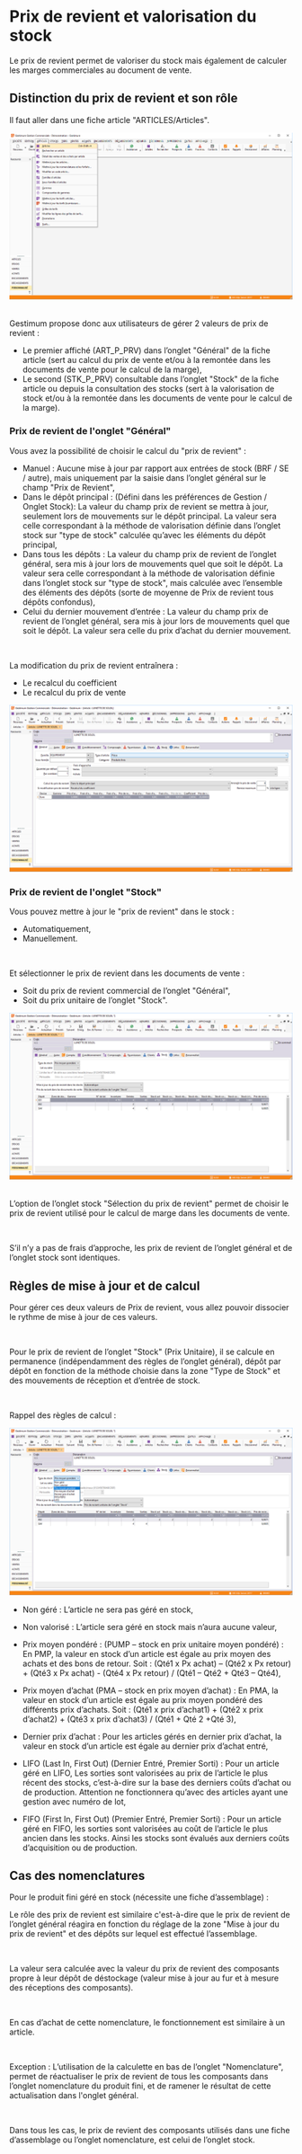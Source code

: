 # Prix de revient et valorisation du stock



Le prix de revient permet de valoriser du stock mais également de calculer 
 les marges commerciales au document de vente.


## Distinction du prix de revient et son rôle


Il faut aller dans une fiche article "ARTICLES/Articles".


![](Menu_ARTICLES_Articles.png)
 


Gestimum propose donc aux utilisateurs de gérer 
 2 valeurs de prix de revient :


* Le premier affiché 
 (ART\_P\_PRV) dans l’onglet 
 "Général" de la fiche article (sert au calcul du prix de 
 vente et/ou à la remontée dans les documents de vente pour le calcul 
 de la marge),
* Le second (STK\_P\_PRV) consultable dans l’onglet 
 "Stock" de la fiche article ou depuis la consultation des 
 stocks (sert à la valorisation de stock et/ou à la remontée dans les 
 documents de vente pour le calcul de la marge).


### Prix de revient de l'onglet "Général"


Vous avez la possibilité de choisir le calcul du "prix de revient" 
 : 


* Manuel 
 : Aucune mise à jour par rapport aux entrées de stock (BRF / SE / 
 autre), mais uniquement par la saisie dans l’onglet général sur le 
 champ "Prix de Revient",
* Dans le dépôt principal : (Défini dans les préférences 
 de Gestion / Onglet Stock): La valeur du champ prix de revient se 
 mettra à jour, seulement lors de mouvements sur le dépôt principal. 
 La valeur sera celle correspondant à la méthode de valorisation définie 
 dans l’onglet stock sur "type de stock" calculée qu’avec 
 les éléments du dépôt principal,
* Dans tous 
 les dépôts : La valeur du champ prix de revient de l’onglet 
 général, sera mis à jour lors de mouvements quel que soit le dépôt. 
 La valeur sera celle correspondant à la méthode de valorisation définie 
 dans l’onglet stock sur "type de stock", mais calculée avec 
 l’ensemble des éléments des dépôts (sorte de moyenne de Prix de revient 
 tous dépôts confondus),
* Celui du dernier mouvement d’entrée : La 
 valeur du champ prix de revient de l’onglet général, sera mis à jour 
 lors de mouvements quel que soit le dépôt. La valeur sera celle du 
 prix d’achat du dernier mouvement.


 


La modification du prix de revient entraînera :


* Le recalcul du 
 coefficient
* Le recalcul du 
 prix de vente


![](Fiche_Article_Onglet_General.png)
### Prix de revient de l'onglet "Stock"


Vous pouvez mettre à jour le "prix de revient" dans le stock 
 :


* Automatiquement,
* Manuellement.


 


Et sélectionner le prix de revient dans les documents de vente :


* Soit du prix de 
 revient commercial de l’onglet "Général",
* Soit du prix unitaire 
 de l’onglet "Stock".


![](Fiche_Article_Onglet_Stock.png)
 


L’option de l’onglet stock "Sélection du prix de revient" 
 permet de choisir le prix de revient utilisé pour le calcul de marge dans 
 les documents de vente.


 


S’il n’y a pas de frais d’approche, les prix de revient de l’onglet 
 général et de l’onglet stock sont identiques.


## Règles de mise à jour et de calcul


Pour gérer ces deux valeurs de Prix de revient, vous allez pouvoir dissocier 
 le rythme de mise à jour de ces valeurs.


 


Pour le prix de revient de l’onglet "Stock" 
 (Prix Unitaire), il se calcule en permanence (indépendamment des règles 
 de l’onglet général), dépôt par dépôt en fonction de la méthode choisie 
 dans la zone "Type de Stock" 
 et des mouvements de réception et d’entrée de stock.


 


Rappel des règles de calcul :


![](Menu_Type_de_Stock.png)
* Non 
 géré : L’article ne sera pas géré en stock,
* Non 
 valorisé : L’article sera géré en stock mais n’aura aucune 
 valeur,
* Prix 
 moyen pondéré : (PUMP – stock en prix unitaire moyen pondéré) 
 : En PMP, la valeur en stock d’un article 
 est égale au prix moyen des achats et des bons de retour. Soit : (Qté1 
 x Px achat) – (Qté2 x Px retour) + (Qté3 x Px achat) - (Qté4 x Px 
 retour) / (Qté1 – Qté2 + Qté3 – Qté4),
* Prix 
 moyen d’achat (PMA – stock en prix moyen d’achat) : En 
 PMA, la valeur en stock d’un article est égale au prix moyen pondéré 
 des différents prix d’achats. Soit : (Qté1 x prix d’achat1) + (Qté2 
 x prix d’achat2) + (Qté3 x prix d’achat3) / (Qté1 + Qté 2 +Qté 3),


* Dernier 
 prix d’achat : Pour les articles gérés en dernier prix d’achat, 
 la valeur en stock d’un article est égale au dernier prix d’achat 
 entré,
* LIFO 
 (Last In, First Out) (Dernier Entré, Premier Sorti) : Pour un article 
 géré en LIFO, Les sorties sont valorisées au prix de l’article le 
 plus récent des stocks, c’est-à-dire sur la base des derniers coûts 
 d’achat ou de production. Attention ne fonctionnera qu’avec des articles 
 ayant une gestion avec numéro de lot,
* FIFO 
 (First In, First Out) (Premier Entré, Premier Sorti) : Pour un article 
 géré en FIFO, les sorties sont valorisées au coût de l’article le 
 plus ancien dans les stocks. Ainsi les stocks sont évalués aux derniers 
 coûts d’acquisition ou de production.


## Cas des nomenclatures


Pour le produit fini géré en stock (nécessite 
 une fiche d’assemblage) :


Le rôle des prix de revient est similaire c'est-à-dire 
 que le prix de revient de l’onglet général réagira en fonction du réglage 
 de la zone "Mise à jour du prix de revient" et des dépôts sur 
 lequel est effectué l’assemblage.


 


La valeur sera calculée avec la valeur du prix 
 de revient des composants propre à leur dépôt de déstockage (valeur mise 
 à jour au fur et à mesure des réceptions des composants).


 


En cas d’achat de cette nomenclature, le fonctionnement 
 est similaire à un article.


 


Exception : 
 L’utilisation de la calculette en bas de l’onglet "Nomenclature", 
 permet de réactualiser le prix de revient de tous les composants dans 
 l’onglet nomenclature du produit fini, et de ramener le résultat de cette 
 actualisation dans l'onglet général.


 


Dans tous les cas, le prix de revient des composants 
 utilisés dans une fiche d’assemblage ou l’onglet nomenclature, est celui 
 de l’onglet stock.


